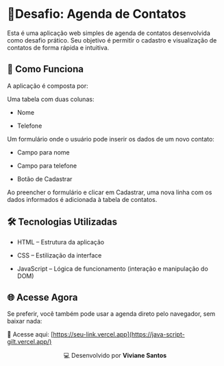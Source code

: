 # 📒Desafio: Agenda de Contatos
<div>
<p>Esta é uma aplicação web simples de agenda de contatos desenvolvida como desafio prático. Seu objetivo é permitir o cadastro e visualização de contatos de forma rápida e intuitiva.</p>

## 🧠 Como Funciona
A aplicação é composta por:

Uma tabela com duas colunas:

- Nome

- Telefone

Um formulário onde o usuário pode inserir os dados de um novo contato:

- Campo para nome

- Campo para telefone

- Botão de Cadastrar

Ao preencher o formulário e clicar em Cadastrar, uma nova linha com os dados informados é adicionada à tabela de contatos.

## 🛠️ Tecnologias Utilizadas
- HTML – Estrutura da aplicação

- CSS – Estilização da interface

- JavaScript – Lógica de funcionamento (interação e manipulação do DOM)


## 🌐 Acesse Agora
Se preferir, você também pode usar a agenda direto pelo navegador, sem baixar nada:

🔗 Acesse aqui: [https://seu-link.vercel.app](https://java-script-gilt.vercel.app/)
</div>
<div align="center">
  <p>💻 Desenvolvido por <strong>Viviane Santos</strong></p>
</div>
